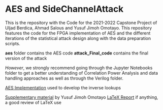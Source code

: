# AES and SideChannelAttack

This is the repository with the Code for the 2021-2022 Capstone Project of Uljad Berdica, Ahmad Salous and Yusuf Jimoh Omotayo. This repository features the code for the FPGA implementation of AES and the different iterations of the statistical attack design along with the data preparation scripts. 

**aes** folder contains the AES code 
**attack_Final_code** contains the final version of the attack

_However_, we strongly recommend going through the Jupyter Notebooks folder to get a better understanding of Correlation Power Analysis and data handling approaches as well as through the Verilog folder. 

[AES Implementation](https://github.com/boppreh/aes/blob/master/aes.py) used to develop the inverse lookups

[Supplementary material](https://github.com/JimohYusuf/Capstone_SCA) by Yusuf Jimoh Omotayo
[LaTeX Report](https://www.overleaf.com/read/yxrgccvfvdbd) if anything, a good review of LaTeX use


